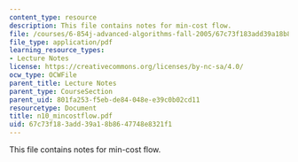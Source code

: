 ```yaml
---
content_type: resource
description: This file contains notes for min-cost flow.
file: /courses/6-854j-advanced-algorithms-fall-2005/67c73f183add39a18b8647748e8321f1_n10_mincostflow.pdf
file_type: application/pdf
learning_resource_types:
- Lecture Notes
license: https://creativecommons.org/licenses/by-nc-sa/4.0/
ocw_type: OCWFile
parent_title: Lecture Notes
parent_type: CourseSection
parent_uid: 801fa253-f5eb-de84-048e-e39c0b02cd11
resourcetype: Document
title: n10_mincostflow.pdf
uid: 67c73f18-3add-39a1-8b86-47748e8321f1
---
```

This file contains notes for min-cost flow.